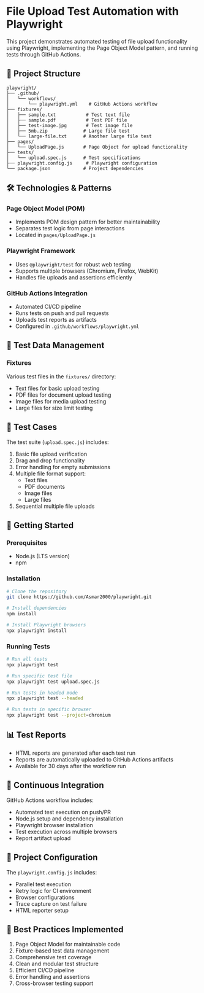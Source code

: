 # File Upload Test Automation with Playwright

This project demonstrates automated testing of file upload functionality using Playwright, implementing the Page Object Model pattern, and running tests through GitHub Actions.

## 🚀 Project Structure

```
playwright/
├── .github/
│   └── workflows/
│       └── playwright.yml    # GitHub Actions workflow
├── fixtures/
│   ├── sample.txt           # Test text file
│   ├── sample.pdf           # Test PDF file
│   ├── test-image.jpg       # Test image file
│   ├── 5mb.zip             # Large file test
│   └── large-file.txt      # Another large file test
├── pages/
│   └── UploadPage.js       # Page Object for upload functionality
├── tests/
│   └── upload.spec.js      # Test specifications
├── playwright.config.js     # Playwright configuration
└── package.json            # Project dependencies
```

## 🛠️ Technologies & Patterns

### Page Object Model (POM)
- Implements POM design pattern for better maintainability
- Separates test logic from page interactions
- Located in `pages/UploadPage.js`

### Playwright Framework
- Uses `@playwright/test` for robust web testing
- Supports multiple browsers (Chromium, Firefox, WebKit)
- Handles file uploads and assertions efficiently

### GitHub Actions Integration
- Automated CI/CD pipeline
- Runs tests on push and pull requests
- Uploads test reports as artifacts
- Configured in `.github/workflows/playwright.yml`

## 📁 Test Data Management

### Fixtures
Various test files in the `fixtures/` directory:
- Text files for basic upload testing
- PDF files for document upload testing
- Image files for media upload testing
- Large files for size limit testing

## 🧪 Test Cases

The test suite (`upload.spec.js`) includes:
1. Basic file upload verification
2. Drag and drop functionality
3. Error handling for empty submissions
4. Multiple file format support:
   - Text files
   - PDF documents
   - Image files
   - Large files
5. Sequential multiple file uploads

## 🚀 Getting Started

### Prerequisites
- Node.js (LTS version)
- npm

### Installation
```bash
# Clone the repository
git clone https://github.com/Asmar2000/playwright.git

# Install dependencies
npm install

# Install Playwright browsers
npx playwright install
```

### Running Tests
```bash
# Run all tests
npx playwright test

# Run specific test file
npx playwright test upload.spec.js

# Run tests in headed mode
npx playwright test --headed

# Run tests in specific browser
npx playwright test --project=chromium
```

## 📊 Test Reports

- HTML reports are generated after each test run
- Reports are automatically uploaded to GitHub Actions artifacts
- Available for 30 days after the workflow run

## 🔄 Continuous Integration

GitHub Actions workflow includes:
- Automated test execution on push/PR
- Node.js setup and dependency installation
- Playwright browser installation
- Test execution across multiple browsers
- Report artifact upload

## 🧰 Project Configuration

The `playwright.config.js` includes:
- Parallel test execution
- Retry logic for CI environment
- Browser configurations
- Trace capture on test failure
- HTML reporter setup

## 📝 Best Practices Implemented

1. Page Object Model for maintainable code
2. Fixture-based test data management
3. Comprehensive test coverage
4. Clean and modular test structure
5. Efficient CI/CD pipeline
6. Error handling and assertions
7. Cross-browser testing support
